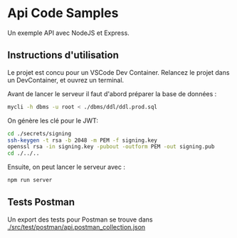 # Api Code Samples

Un exemple API avec NodeJS et Express.

## Instructions d'utilisation

Le projet est concu pour un VSCode Dev Container. Relancez le projet dans un DevContainer, et ouvrez un terminal.

Avant de lancer le serveur il faut d'abord préparer la base de données :

```bash
mycli -h dbms -u root < ./dbms/ddl/ddl.prod.sql
```

On génère les clé pour le JWT:

```bash
cd ./secrets/signing
ssh-keygen -t rsa -b 2048 -m PEM -f signing.key
openssl rsa -in signing.key -pubout -outform PEM -out signing.pub
cd ./../..
```

Ensuite, on peut lancer le serveur avec :

```bash
npm run server
```

## Tests Postman

Un export des tests pour Postman se trouve dans [./src/test/postman/api.postman_collection.json](./src/test/postman/api.postman_collection.json)
